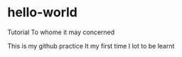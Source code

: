 # hello-world
Tutorial
To whome it may concerned

This is my github practice
It my first time I lot to be learnt
